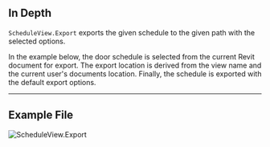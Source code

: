 ## In Depth
`ScheduleView.Export` exports the given schedule to the given path with the selected options.

In the example below, the door schedule is selected from the current Revit document for export. The export location is derived from the view name and the current user's documents location. Finally, the schedule is exported with the default export options.
___
## Example File

![ScheduleView.Export](./Revit.Elements.Views.ScheduleView.Export_img.jpg)